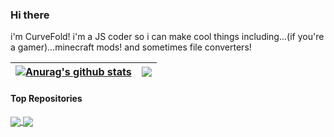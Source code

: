 ### Hi there
i'm CurveFold! i'm a JS coder so i can make cool things including...(if you're a gamer)...minecraft mods!
and sometimes file converters!





 

| <a href="https://github.com/anuraghazra/github-readme-stats"><img align="center" src="https://github-readme-stats.vercel.app/api?username=SuperS0n1k&show_icons=true&include_all_commits=true&hide_border=true&bg_color=30,e96443,904e95&title_color=fff&text_color=fff" alt="Anurag's github stats" /></a> | <a href="https://github.com/anuraghazra/github-readme-stats"><img align="center" src="https://github-readme-stats.vercel.app/api/top-langs/?username=SuperS0n1k&theme=buefy&hide_border=true&bg_color=30,e96443,904e95&title_color=fff&text_color=fff" /></a> |
| ------------- | ------------- |

#### Top Repositories


<a href="https://github.com/anuraghazra/github-readme-stats">
  <img align="center" src="https://github-readme-stats.vercel.app/api/pin/?username=SuperS0n1k&repo=github-readme-stats&bg_color=30,e96443,904e95&title_color=fff&text_color=fff" />
</a>
<a href="https://github.com/anuraghazra/anuraghazra.github.io">
  <img align="center" src="https://github-readme-stats.vercel.app/api/pin/?username=SuperS0n1k&repo=SuperS0n1k.github.io&bg_color=30,e96443,904e95&title_color=fff&text_color=fff" />
</a>

<br />
<br />
